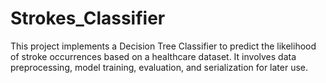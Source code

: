 # Strokes_Classifier
This project implements a Decision Tree Classifier to predict the likelihood of stroke occurrences based on a healthcare dataset. It involves data preprocessing, model training, evaluation, and serialization for later use.
